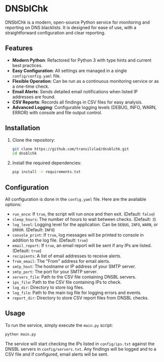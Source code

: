 # DNSblChk

DNSblChk is a modern, open-source Python service for monitoring and reporting on DNS blacklists. It is designed for ease of use, with a straightforward configuration and clear reporting.

## Features

-   **Modern Python**: Refactored for Python 3 with type hints and current best practices.
-   **Easy Configuration**: All settings are managed in a single `config/config.yaml` file.
-   **Flexible Operation**: Can be run as a continuous monitoring service or as a one-time check.
-   **Email Alerts**: Sends detailed email notifications when listed IP addresses are found.
-   **CSV Reports**: Records all findings in CSV files for easy analysis.
-   **Advanced Logging**: Configurable logging levels (DEBUG, INFO, WARN, ERROR) with console and file output control.

## Installation

1.  Clone the repository:
    ```bash
    git clone https://github.com/transilvlad/dnsblchk.git
    cd dnsblchk
    ```

2.  Install the required dependencies:
    ```bash
    pip install -r requirements.txt
    ```

## Configuration

All configuration is done in the `config.yaml` file. Here are the available options:

-   `run_once`: If `true`, the script will run once and then exit. (Default: `false`)
-   `sleep_hours`: The number of hours to wait between checks. (Default: `3`)
-   `log_level`: Logging level for the application. Can be `DEBUG`, `INFO`, `WARN`, or `ERROR`. (Default: `INFO`)
-   `console_print`: If `true`, log messages will be printed to console in addition to the log file. (Default: `true`)
-   `email_report`: If `true`, an email report will be sent if any IPs are listed. (Default: `true`)
-   `recipients`: A list of email addresses to receive alerts.
-   `from_email`: The "From" address for email alerts.
-   `smtp_host`: The hostname or IP address of your SMTP server.
-   `smtp_port`: The port for your SMTP server.
-   `servers_file`: Path to the CSV file containing DNSBL servers.
-   `ips_file`: Path to the CSV file containing IPs to check.
-   `log_dir`: Directory to store log files.
-   `log_file`: Path to the main log file for logging errors and events.
-   `report_dir`: Directory to store CSV report files from DNSBL checks.

## Usage

To run the service, simply execute the `main.py` script:

```bash
python main.py
```

The service will start checking the IPs listed in `config/ips.txt` against the DNSBL servers in `config/servers.txt`.
Any findings will be logged and to a CSV file and if configured, email alerts will be sent.
